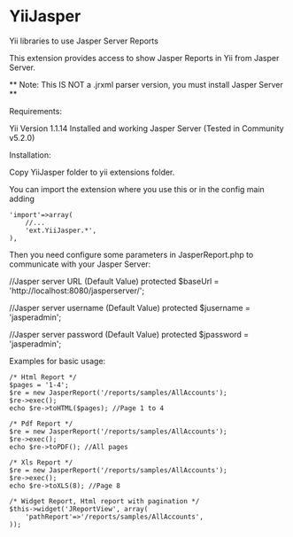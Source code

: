 YiiJasper
=========

Yii libraries to use Jasper Server Reports 

This extension provides access to show Jasper Reports in Yii from Jasper Server.

** Note: This IS NOT a .jrxml parser version, you must install Jasper Server **

Requirements:

Yii Version 1.1.14
Installed and working Jasper Server (Tested in Community v5.2.0)

Installation:

Copy YiiJasper folder to yii extensions folder.

You can import the extension where you use this or in the config main adding

	'import'=>array(
		//...
		'ext.YiiJasper.*',
	),


Then you need configure some parameters in JasperReport.php to communicate with your Jasper Server: 

//Jasper server URL (Default Value)
protected $baseUrl = 'http://localhost:8080/jasperserver/';

//Jasper server username (Default Value)
protected $jusername = 'jasperadmin';

//Jasper server password (Default Value)
protected $jpassword = 'jasperadmin';

Examples for basic usage:

	/* Html Report */
	$pages = '1-4';
	$re = new JasperReport('/reports/samples/AllAccounts');
  	$re->exec();
  	echo $re->toHTML($pages); //Page 1 to 4

	/* Pdf Report */
	$re = new JasperReport('/reports/samples/AllAccounts');
  	$re->exec();
  	echo $re->toPDF(); //All pages

	/* Xls Report */
	$re = new JasperReport('/reports/samples/AllAccounts');
   	$re->exec();
   	echo $re->toXLS(8); //Page 8

   	/* Widget Report, Html report with pagination */
   	$this->widget('JReportView', array(
		'pathReport'=>'/reports/samples/AllAccounts',
	));